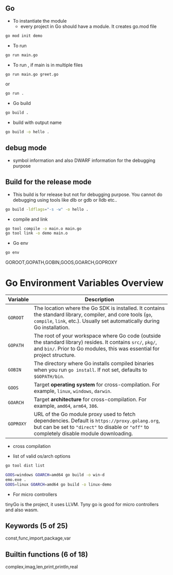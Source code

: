 ## Go 

- To instantiate the module
    - every project in Go should have a module. It creates go.mod file

```sh
go mod init demo
```
- To run 

```sh
go run main.go
```

- To run , if main is in multiple files

```sh
go run main.go greet.go
```
 
or

```sh
go run .
```

- Go build

```sh
go build .
```

- build with output name

```sh
go build -o hello .
```

## debug mode 

- symbol information and also DWARF information for the debugging purpose 

## Build for the release mode

- This build is for release but not for debugging purpose. You cannot do debugging using tools like dlb or gdb or lldb etc..

```sh
go build -ldflags="-s -w" -o hello .
```

- compile and link 

```sh
go tool compile -o main.o main.go 
go tool link -o demo main.o  
```

- Go env 

```sh
go env
```

GOROOT,GOPATH,GOBIN,GOOS,GOARCH,GOPROXY

# Go Environment Variables Overview

| Variable   | Description |
|------------|-------------|
| `GOROOT`   | The location where the Go SDK is installed. It contains the standard library, compiler, and core tools (`go`, `compile`, `link`, etc.). Usually set automatically during Go installation. |
| `GOPATH`   | The root of your workspace where Go code (outside the standard library) resides. It contains `src/`, `pkg/`, and `bin/`. Prior to Go modules, this was essential for project structure. |
| `GOBIN`    | The directory where Go installs compiled binaries when you run `go install`. If not set, defaults to `$GOPATH/bin`. |
| `GOOS`     | Target **operating system** for cross-compilation. For example, `linux`, `windows`, `darwin`. |
| `GOARCH`   | Target **architecture** for cross-compilation. For example, `amd64`, `arm64`, `386`. |
| `GOPROXY`  | URL of the Go module proxy used to fetch dependencies. Default is `https://proxy.golang.org`, but can be set to `"direct"` to disable or `"off"` to completely disable module downloading. |

- cross compilation

- list of valid os/arch options
```sh 
go tool dist list 
```

```sh
GOOS=windows GOARCH=amd64 go build -o win-d
emo.exe .   
GOOS=linux GOARCH=amd64 go build -o linux-demo
```
- For micro controllers

tinyGo is the project, it uses LLVM. Tyny go is good for micro controllers and also wasm.

## Keywords (5 of 25)

const,func,import,package,var


## Builtin functions (6 of 18)

complex,imag,len,print,println,real